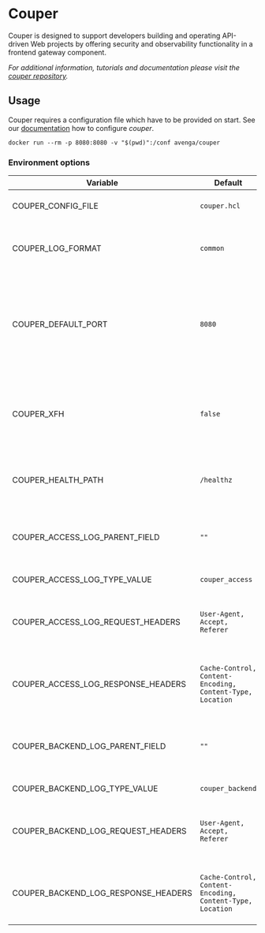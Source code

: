 # Couper

Couper is designed to support developers building and operating API-driven Web projects by offering security and observability functionality in a frontend gateway component.

_For additional information, tutorials and documentation please visit the [couper repository](https://github.com/avenga/couper)._

## Usage

Couper requires a configuration file which have to be provided on start.
See our [documentation](https://github.com/avenga/couper/tree/master/docs) how to configure _couper_.

`docker run --rm -p 8080:8080 -v "$(pwd)":/conf avenga/couper`

### Environment options

| Variable  | Default  | Description  |
|---        |---       |---           |
| COUPER_CONFIG_FILE | `couper.hcl`  | Path to the configuration file. |
| COUPER_LOG_FORMAT | `common`  | Can be set to `json` output which is the _container default_. |
| COUPER_DEFAULT_PORT   | `8080`    | Sets the default port to the given value and does not override explicit `[host:port]` configurations from file. |
| COUPER_XFH    | `false`   | Global configurations which uses the `Forwarded-Host` header instead of the request host.   |
| COUPER_HEALTH_PATH    | `/healthz`   | Path for health-check requests for all servers and ports.   |
| COUPER_ACCESS_LOG_PARENT_FIELD | `""`  | An option for `json` log format to add all log fields as child properties. |
| COUPER_ACCESS_LOG_TYPE_VALUE | `couper_access`  | Value for the log field `type`. |
| COUPER_ACCESS_LOG_REQUEST_HEADERS | `User-Agent, Accept, Referer`  | A comma separated list of header names whose values should be logged. |
| COUPER_ACCESS_LOG_RESPONSE_HEADERS | `Cache-Control, Content-Encoding, Content-Type, Location`  | A comma separated list of header names whose values should be logged. |
| COUPER_BACKEND_LOG_PARENT_FIELD | `""`  | An option for `json` log format to add all log fields as child properties. |
| COUPER_BACKEND_LOG_TYPE_VALUE | `couper_backend`  | Value for the log field `type`. |
| COUPER_BACKEND_LOG_REQUEST_HEADERS | `User-Agent, Accept, Referer`  | A comma separated list of header names whose values should be logged. |
| COUPER_BACKEND_LOG_RESPONSE_HEADERS | `Cache-Control, Content-Encoding, Content-Type, Location`  | A comma separated list of header names whose values should be logged. |
